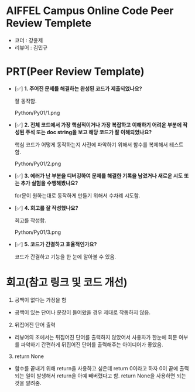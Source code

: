 # AIFFEL Campus Online Code Peer Review Templete
- 코더 : 강윤제
- 리뷰어 : 김민규


# PRT(Peer Review Template)
- [✅]  **1. 주어진 문제를 해결하는 완성된 코드가 제출되었나요?**
  
   잘 동작함.

  Python/Py01/1.png
    
- [✅]  **2. 전체 코드에서 가장 핵심적이거나 가장 복잡하고 이해하기 어려운 부분에 작성된 
주석 또는 doc string을 보고 해당 코드가 잘 이해되었나요?**

    핵심 코드가 어떻게 동작하는지 사전에 파악하기 위해서 함수를 복제해서 테스트 함.

  Python/Py01/2.png
        
- [✅]  **3. 에러가 난 부분을 디버깅하여 문제를 해결한 기록을 남겼거나
새로운 시도 또는 추가 실험을 수행해봤나요?**

   for문이 원하는대로 동작하게 만들기 위해서 수차례 시도함.
        
- [✅]  **4. 회고를 잘 작성했나요?**
  
   회고를 작성함.

  Python/Py01/3.png
        
- [✅]  **5. 코드가 간결하고 효율적인가요?**
  
   코드가 간결하고 기능을 한 눈에 알아볼 수 있음.


# 회고(참고 링크 및 코드 개선)

1. 공백이 없다는 가정을 함
- 공백이 있는 단어나 문장이 들어왔을 경우 제대로 작동하지 않음.
2. 뒤집어진 단어 출력
- 리뷰어의 조에서는 뒤집어진 단어를 출력하지 않았어서 사용자가 한눈에 회문 여부를 파악하기 간편하게 뒤집어진 단어를 출력해주는 아이디어가 좋았음.
3. return None
- 함수를 끝내기 위해 return을 사용하고 싶은데 return 0이라고 하자 0이 끝에 출력되는 일이 발생해서 return을 아예 빼버렸다고 함. return None을 사용하면 되는 것을 알려줌.

